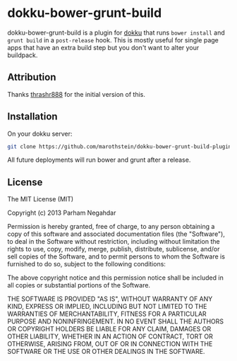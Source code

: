 # dokku-bower-grunt-build

dokku-bower-grunt-build is a plugin for [dokku][dokku] that runs `bower install` and `grunt build` in a `post-release` hook.
This is mostly useful for single page apps that have an extra build step but you don't want to alter your buildpack.

## Attribution

Thanks [thrashr888](https://github.com/thrashr888/dokku-bower-grunt-build-plugin) for the initial version of this. 

## Installation

On your dokku server:
```sh
git clone https://github.com/marothstein/dokku-bower-grunt-build-plugin.git /var/lib/dokku/plugins/dokku-bower-grunt-build
```

All future deployments will run bower and grunt after a release.

## License

The MIT License (MIT)

Copyright (c) 2013 Parham Negahdar

Permission is hereby granted, free of charge, to any person obtaining a copy
of this software and associated documentation files (the "Software"), to deal
in the Software without restriction, including without limitation the rights
to use, copy, modify, merge, publish, distribute, sublicense, and/or sell
copies of the Software, and to permit persons to whom the Software is
furnished to do so, subject to the following conditions:

The above copyright notice and this permission notice shall be included in
all copies or substantial portions of the Software.

THE SOFTWARE IS PROVIDED "AS IS", WITHOUT WARRANTY OF ANY KIND, EXPRESS OR
IMPLIED, INCLUDING BUT NOT LIMITED TO THE WARRANTIES OF MERCHANTABILITY,
FITNESS FOR A PARTICULAR PURPOSE AND NONINFRINGEMENT. IN NO EVENT SHALL THE
AUTHORS OR COPYRIGHT HOLDERS BE LIABLE FOR ANY CLAIM, DAMAGES OR OTHER
LIABILITY, WHETHER IN AN ACTION OF CONTRACT, TORT OR OTHERWISE, ARISING FROM,
OUT OF OR IN CONNECTION WITH THE SOFTWARE OR THE USE OR OTHER DEALINGS IN THE
SOFTWARE.

[dokku]: https://github.com/progrium/dokku
